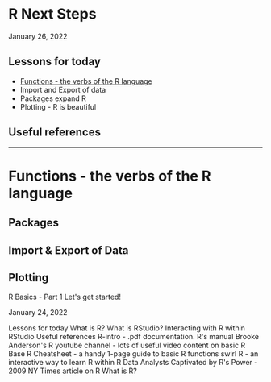 # R Next Steps

January 26, 2022

## Lessons for today

  * [Functions - the verbs of the R language](#functions---the-verbs-of-the-r-language)
  * Import and Export of data
  * Packages expand R
  * Plotting - R is beautiful

## Useful references


----

# Functions - the verbs of the R language

## Packages

## Import & Export of Data

## Plotting



R Basics - Part 1
Let's get started!

January 24, 2022

Lessons for today
What is R?
What is RStudio?
Interacting with R within RStudio
Useful references
R-intro - .pdf documentation. R's manual
Brooke Anderson's R youtube channel - lots of useful video content on basic R
Base R Cheatsheet - a handy 1-page guide to basic R functions
swirl R - an interactive way to learn R within R
Data Analysts Captivated by R's Power - 2009 NY Times article on R
What is R?
